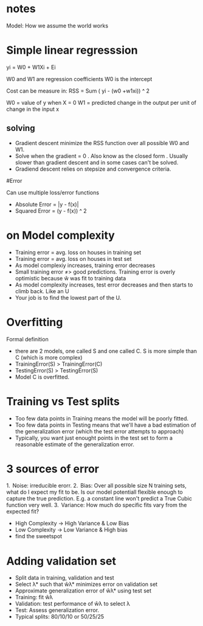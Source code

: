 # notes 

Model: How we assume the world works
# Simple linear regresssion
yi =  W0 + W1Xi + Ei

W0 and W1 are regression coefficients
W0 is the intercept

Cost can be measure in:
RSS =  Sum ( yi - (w0 +w1xi)) ^ 2 

W0 = value of y when X  = 0
W1 = predicted change in the output per unit of change in the input x

## solving

- Gradient descent minimize the RSS function over all possible W0 and W1.
- Solve when the gradient = 0 . Also know as the closed form . Usually slower than gradient descent and in some cases can't be solved.
- Gradiend descent relies on stepsize and convergence criteria. 

#Error

Can use multiple loss/error functions

- Absolute Error = |y - f(x)|
- Squared  Error = (y - f(x)) ^ 2 

# on Model complexity

- Training error = avg. loss on houses in training  set
- Training error = avg. loss on houses in test set
- As model complexiy increases, training error decreases
- Small training error ≠> good predictions. Training error is overly optimistic because ŵ was fit to training data
- As model complexity increases, test error decreases  and then starts to climb back. Like an U
- Your job is to find the lowest part of the U.

# Overfitting

Formal definition
- there are 2 models, one called S and one called C. S is more simple than C (which is more complex)
- TrainingError(S) > TrainingError(C)
- TestingError(S)  > TestingError(S)
- Model C is overfitted.

# Training vs Test splits
- Too few data points in Training means the model will be poorly fitted.
- Too few data points in Testing means that we'll have a bad estimation of the generalization error (which the test error attempts to approach)
- Typically, you want just enought points in the test set to form a reasonable estimate of the generalization error.

# 3 sources of error 

1.  Noise: irreducible erorr. 
2.  Bias: Over all possible size N training sets, what do I expect my fit to be. Is our model potentiall flexible enough to capture the true prediction. E.g. a constant line won't predict a True Cubic function very well.
3.  Variance: How much do specific fits vary from the expected fit? 

- High Complexity -> High Variance  & Low Bias
- Low Complexity -> Low Variance & High bias
- find the sweetspot

# Adding validation set
- Split data in training, validation and test
- Select λ* such that ŵλ* minimizes error on
validation set
- Approximate generalization error of ŵλ* using
test set
- Training: fit ŵλ
- Validation: test performance of ŵλ to select λ
- Test: Assess generalization error.
- Typical splits: 80/10/10 or 50/25/25

